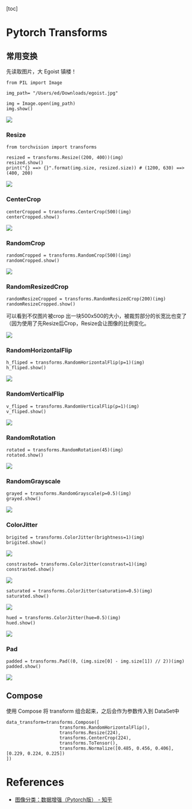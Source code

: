 [toc]

# Pytorch Transforms

## 常用变换

先读取图片，大 Egoist 镇楼！

```
from PIL import Image

img_path= "/Users/ed/Downloads/egoist.jpg"

img = Image.open(img_path)
img.show()
```

![](https://gitee.com/EdwardElric_1683260718/picture_bed/raw/master/img/20200331174755.png)

### Resize

```
from torchvision import transforms

resized = transforms.Resize((200, 400))(img)
resized.show()
print("{} ==> {}".format(img.size, resized.size)) # (1200, 630) ==> (400, 200)
```

![](https://gitee.com/EdwardElric_1683260718/picture_bed/raw/master/img/20200331175125.png)

### CenterCrop

```
centerCropped = transforms.CenterCrop(500)(img)
centerCropped.show()
```

![](https://gitee.com/EdwardElric_1683260718/picture_bed/raw/master/img/20200331175440.png)


### RandomCrop

```
randomCropped = transforms.RandomCrop(500)(img)
randomCropped.show()
```

![](https://gitee.com/EdwardElric_1683260718/picture_bed/raw/master/img/20200331175236.png)

### RandomResizedCrop

```
randomResizeCropped = transforms.RandomResizedCrop(200)(img)
randomResizeCropped.show()
```

可以看到不仅图片被crop 出一块500x500的大小，被裁剪部分的长宽比也变了（因为使用了先Resize后Crop，Resize会让图像的比例变化。

![](https://gitee.com/EdwardElric_1683260718/picture_bed/raw/master/img/20200331180944.png)

### RandomHorizontalFlip

```
h_fliped = transforms.RandomHorizontalFlip(p=1)(img)
h_fliped.show()
```

![](https://gitee.com/EdwardElric_1683260718/picture_bed/raw/master/img/20200331175539.png)

### RandomVerticalFlip

```
v_fliped = transforms.RandomVerticalFlip(p=1)(img)
v_fliped.show()
```

![](https://gitee.com/EdwardElric_1683260718/picture_bed/raw/master/img/20200331175641.png)


### RandomRotation

```
rotated = transforms.RandomRotation(45)(img)
rotated.show()
```
![](https://gitee.com/EdwardElric_1683260718/picture_bed/raw/master/img/20200331175842.png)


### RandomGrayscale

```
grayed = transforms.RandomGrayscale(p=0.5)(img)
grayed.show()
```

![](https://gitee.com/EdwardElric_1683260718/picture_bed/raw/master/img/20200331175915.png)




### ColorJitter

```
brigited = transforms.ColorJitter(brightness=1)(img)
brigited.show()
```

![](https://gitee.com/EdwardElric_1683260718/picture_bed/raw/master/img/20200331180051.png)

```
constrasted= transforms.ColorJitter(constrast=1)(img)
constrasted.show()
```

![](https://gitee.com/EdwardElric_1683260718/picture_bed/raw/master/img/20200331180139.png)


```
saturated = transforms.ColorJitter(saturation=0.5)(img)
saturated.show()
```

![](https://gitee.com/EdwardElric_1683260718/picture_bed/raw/master/img/20200331180343.png)

```
hued = transforms.ColorJitter(hue=0.5)(img)
hued.show()
```

![](https://gitee.com/EdwardElric_1683260718/picture_bed/raw/master/img/20200331180248.png)

###  Pad

```
padded = transforms.Pad((0, (img.size[0] - img.size[1]) // 2))(img)
padded.show()
```
![](https://gitee.com/EdwardElric_1683260718/picture_bed/raw/master/img/20200331180502.png)


## Compose

使用 Compose 将 transform 组合起来，之后会作为参数传入到 DataSet中

```
data_transform=transforms.Compose([
                    transforms.RandomHorizontalFlip(),
                    transforms.Resize(224),
                    transforms.CenterCrop(224),
                    transforms.ToTensor(),
                    transforms.Normalize([0.485, 0.456, 0.406], [0.229, 0.224, 0.225])
])
```

# References
- [图像分类：数据增强（Pytorch版） - 知乎](https://zhuanlan.zhihu.com/p/54527197)
